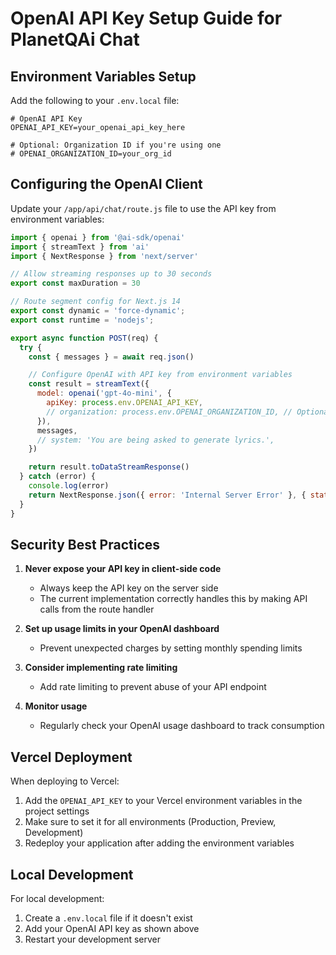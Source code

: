 # OpenAI API Key Setup Guide for PlanetQAi Chat

## Environment Variables Setup

Add the following to your `.env.local` file:

```
# OpenAI API Key
OPENAI_API_KEY=your_openai_api_key_here

# Optional: Organization ID if you're using one
# OPENAI_ORGANIZATION_ID=your_org_id
```

## Configuring the OpenAI Client

Update your `/app/api/chat/route.js` file to use the API key from environment variables:

```javascript
import { openai } from '@ai-sdk/openai'
import { streamText } from 'ai'
import { NextResponse } from 'next/server'

// Allow streaming responses up to 30 seconds
export const maxDuration = 30

// Route segment config for Next.js 14
export const dynamic = 'force-dynamic';
export const runtime = 'nodejs';

export async function POST(req) {
  try {
    const { messages } = await req.json()

    // Configure OpenAI with API key from environment variables
    const result = streamText({
      model: openai('gpt-4o-mini', {
        apiKey: process.env.OPENAI_API_KEY,
        // organization: process.env.OPENAI_ORGANIZATION_ID, // Optional
      }),
      messages,
      // system: 'You are being asked to generate lyrics.',
    })

    return result.toDataStreamResponse()
  } catch (error) {
    console.log(error)
    return NextResponse.json({ error: 'Internal Server Error' }, { status: 500 })
  }
}
```

## Security Best Practices

1. **Never expose your API key in client-side code**
   - Always keep the API key on the server side
   - The current implementation correctly handles this by making API calls from the route handler

2. **Set up usage limits in your OpenAI dashboard**
   - Prevent unexpected charges by setting monthly spending limits

3. **Consider implementing rate limiting**
   - Add rate limiting to prevent abuse of your API endpoint

4. **Monitor usage**
   - Regularly check your OpenAI usage dashboard to track consumption

## Vercel Deployment

When deploying to Vercel:

1. Add the `OPENAI_API_KEY` to your Vercel environment variables in the project settings
2. Make sure to set it for all environments (Production, Preview, Development)
3. Redeploy your application after adding the environment variables

## Local Development

For local development:
1. Create a `.env.local` file if it doesn't exist
2. Add your OpenAI API key as shown above
3. Restart your development server
